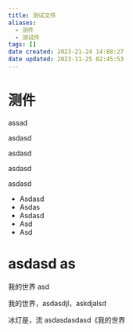 ```yaml
---
title: 测试文件
aliases:
  - 测件
  - 测试件
tags: []
date created: 2023-21-24 14:88:27
date updated: 2023-11-25 02:45:53
---
```


# 测件

assad

asdasd

asdasd

asdasd

asdasd

- Asdasd
- Asdas
- Asdasd
- Asd
- Asd

# asdasd as

我的世界 asd

我的世界，asdasdjl，askdjalsd

冰灯是，流 asdasdasdasd《我的世界




